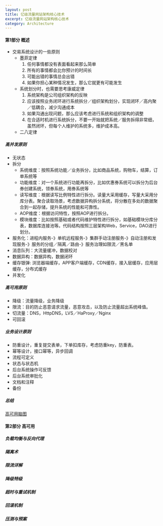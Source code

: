```yaml
---
layout: post
title: 亿级流量网站架构核心技术
excerpt: 亿级流量网站架构核心技术
category: Architecture
---
```


#### 第1部分 概述

- 交易系统设计的一些原则
  - 墨菲定律
    1. 任何事情都没有表面看起来那么简单
    2. 所有的事情都会比你预计的时间长
    3. 可能出错的事情总会出错
    4. 如果你担心某种情况发生，那么它就更有可能发生
  - 系统划分时，也需要思考康威定律
    1. 系统架构是公司组织架构的反映
    2. 应该按照业务闭环进行系统拆分／组织架构划分，实现闭环／高内聚／低耦合，减少沟通成本
    3. 如果沟通出现问题，那么应该考虑进行系统和组织架构的调整
    4. 在合适时机进行系统拆分，不要一开始就把系统／服务拆得非常细，虽然闭环，但每个人维护的系统多，维护成本高。
  - 二八定律

##### 高并发原则

- 无状态
- 拆分
  - 系统维度：按照系统功能／业务拆分，比如商品系统，购物车，结算，订单系统等
  - 功能维度：对一个系统进行功能再拆分，比如优惠券系统可以拆分为后台券创建系统，领券系统，用券系统等
  - 读写维度：根据读写比例特性进行拆分。读量大采用缓存，写量大采用分库分表。聚合读取场景，考虑数据异构拆分系统，将分散在多处的数据聚合到一起存储，提升系统的性能和可靠性。
  - AOP维度：根据访问特性，按照AOP进行拆分。
  - 模块维度：比如按照基础或者代码维护特性进行拆分，如基础模块分库分表，数据库连接池等。代码结构按照三层架构Web，Service，DAO进行划分。
- 服务化：进程内服务-》单机远程服务-》集群手动注册服务-》自动注册和发现服务-》服务的分组／隔离／路由-》服务治理如限流／黑名单
- 消息队列：大流量缓冲，数据校对
- 数据异构：数据异构，数据闭环
- 缓存银弹: 浏览器端缓存，APP客户端缓存，CDN缓存，接入层缓存，应用层缓存，分布式缓存
- 并发化

##### 高可用原则

- 降级：流量降级，业务降级
- 限流：目的防止恶意请求流量，恶意攻击，以及防止流量超出系统峰值。
- 切流量：DNS，HttpDNS，LVS／HaProxy／Nginx
- 可回滚

##### 业务设计原则

- 防重设计，重复提交表单，下单扣库存，考虑防重key，防重表。
- 幂等设计，接口幂等，异步回调
- 流程可定义
- 状态与状态机
- 后台系统操作可反馈
- 后台系统审批化
- 文档和注释
- 备份

##### 总结

[高可用脑图](https://www.processon.com/view/link/5990f37de4b0b7b347dd9f99)


#### 第2部分 高可用

##### 负载均衡与反向代理
##### 隔离术
##### 限流详解
##### 降级特级
##### 超时与重试机制
##### 回滚机制
##### 压测与预案

